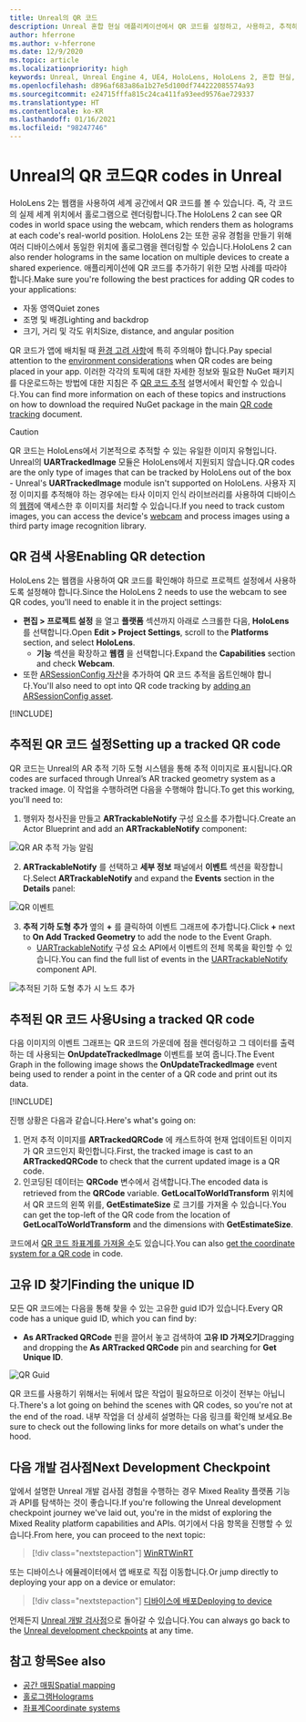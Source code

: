 ```yaml
---
title: Unreal의 QR 코드
description: Unreal 혼합 현실 애플리케이션에서 QR 코드를 설정하고, 사용하고, 추적하는 방법에 대해 알아봅니다.
author: hferrone
ms.author: v-hferrone
ms.date: 12/9/2020
ms.topic: article
ms.localizationpriority: high
keywords: Unreal, Unreal Engine 4, UE4, HoloLens, HoloLens 2, 혼합 현실, 개발, 기능, 설명서, 가이드, 홀로그램, qr 코드, 혼합 현실 헤드셋, windows mixed reality 헤드셋, 가상 현실 헤드셋
ms.openlocfilehash: d896af683a86a1b27e5d100df744222085574a93
ms.sourcegitcommit: e24715fffa815c24ca411fa93eed9576ae729337
ms.translationtype: HT
ms.contentlocale: ko-KR
ms.lasthandoff: 01/16/2021
ms.locfileid: "98247746"
---
```

# <a name="qr-codes-in-unreal"></a><span data-ttu-id="df4a3-104">Unreal의 QR 코드</span><span class="sxs-lookup"><span data-stu-id="df4a3-104">QR codes in Unreal</span></span>

<span data-ttu-id="df4a3-105">HoloLens 2는 웹캠을 사용하여 세계 공간에서 QR 코드를 볼 수 있습니다. 즉, 각 코드의 실제 세계 위치에서 홀로그램으로 렌더링합니다.</span><span class="sxs-lookup"><span data-stu-id="df4a3-105">The HoloLens 2 can see QR codes in world space using the webcam, which renders them as holograms at each code's real-world position.</span></span> <span data-ttu-id="df4a3-106">HoloLens 2는 또한 공유 경험을 만들기 위해 여러 디바이스에서 동일한 위치에 홀로그램을 렌더링할 수 있습니다.</span><span class="sxs-lookup"><span data-stu-id="df4a3-106">HoloLens 2 can also render holograms in the same location on multiple devices to create a shared experience.</span></span> <span data-ttu-id="df4a3-107">애플리케이션에 QR 코드를 추가하기 위한 모범 사례를 따라야 합니다.</span><span class="sxs-lookup"><span data-stu-id="df4a3-107">Make sure you're following the best practices for adding QR codes to your applications:</span></span>

- <span data-ttu-id="df4a3-108">자동 영역</span><span class="sxs-lookup"><span data-stu-id="df4a3-108">Quiet zones</span></span>
- <span data-ttu-id="df4a3-109">조명 및 배경</span><span class="sxs-lookup"><span data-stu-id="df4a3-109">Lighting and backdrop</span></span>
- <span data-ttu-id="df4a3-110">크기, 거리 및 각도 위치</span><span class="sxs-lookup"><span data-stu-id="df4a3-110">Size, distance, and angular position</span></span>

<span data-ttu-id="df4a3-111">QR 코드가 앱에 배치될 때 [환경 고려 사항](../../environment-considerations-for-hololens.md)에 특히 주의해야 합니다.</span><span class="sxs-lookup"><span data-stu-id="df4a3-111">Pay special attention to the [environment considerations](../../environment-considerations-for-hololens.md) when QR codes are being placed in your app.</span></span> <span data-ttu-id="df4a3-112">이러한 각각의 토픽에 대한 자세한 정보와 필요한 NuGet 패키지를 다운로드하는 방법에 대한 지침은 주 [QR 코드 추적](../platform-capabilities-and-apis/qr-code-tracking.md) 설명서에서 확인할 수 있습니다.</span><span class="sxs-lookup"><span data-stu-id="df4a3-112">You can find more information on each of these topics and instructions on how to download the required NuGet package in the main [QR code tracking](../platform-capabilities-and-apis/qr-code-tracking.md) document.</span></span>

> [!CAUTION]
> <span data-ttu-id="df4a3-113">QR 코드는 HoloLens에서 기본적으로 추적할 수 있는 유일한 이미지 유형입니다. Unreal의 **UARTrackedImage** 모듈은 HoloLens에서 지원되지 않습니다.</span><span class="sxs-lookup"><span data-stu-id="df4a3-113">QR codes are the only type of images that can be tracked by HoloLens out of the box - Unreal's **UARTrackedImage** module isn't supported on HoloLens.</span></span> <span data-ttu-id="df4a3-114">사용자 지정 이미지를 추적해야 하는 경우에는 타사 이미지 인식 라이브러리를 사용하여 디바이스의 [웹캠](unreal-hololens-camera.md)에 액세스한 후 이미지를 처리할 수 있습니다.</span><span class="sxs-lookup"><span data-stu-id="df4a3-114">If you need to track custom images, you can access the device's [webcam](unreal-hololens-camera.md) and process images using a third party image recognition library.</span></span> 

## <a name="enabling-qr-detection"></a><span data-ttu-id="df4a3-115">QR 검색 사용</span><span class="sxs-lookup"><span data-stu-id="df4a3-115">Enabling QR detection</span></span>

<span data-ttu-id="df4a3-116">HoloLens 2는 웹캠을 사용하여 QR 코드를 확인해야 하므로 프로젝트 설정에서 사용하도록 설정해야 합니다.</span><span class="sxs-lookup"><span data-stu-id="df4a3-116">Since the HoloLens 2 needs to use the webcam to see QR codes, you'll need to enable it in the project settings:</span></span>
- <span data-ttu-id="df4a3-117">**편집 > 프로젝트 설정** 을 열고 **플랫폼** 섹션까지 아래로 스크롤한 다음, **HoloLens** 를 선택합니다.</span><span class="sxs-lookup"><span data-stu-id="df4a3-117">Open **Edit > Project Settings**, scroll to the **Platforms** section, and select **HoloLens**.</span></span>
    + <span data-ttu-id="df4a3-118">**기능** 섹션을 확장하고 **웹캠** 을 선택합니다.</span><span class="sxs-lookup"><span data-stu-id="df4a3-118">Expand the **Capabilities** section and check **Webcam**.</span></span>  
- <span data-ttu-id="df4a3-119">또한 [ARSessionConfig 자산](https://docs.microsoft.com/windows/mixed-reality/unreal-uxt-ch3#adding-the-session-asset)을 추가하여 QR 코드 추적을 옵트인해야 합니다.</span><span class="sxs-lookup"><span data-stu-id="df4a3-119">You'll also need to opt into QR code tracking by [adding an ARSessionConfig asset](https://docs.microsoft.com/windows/mixed-reality/unreal-uxt-ch3#adding-the-session-asset).</span></span>

[!INCLUDE[](includes/tabs-qr-codes-1.md)]

## <a name="setting-up-a-tracked-qr-code"></a><span data-ttu-id="df4a3-120">추적된 QR 코드 설정</span><span class="sxs-lookup"><span data-stu-id="df4a3-120">Setting up a tracked QR code</span></span>

<span data-ttu-id="df4a3-121">QR 코드는 Unreal의 AR 추적 기하 도형 시스템을 통해 추적 이미지로 표시됩니다.</span><span class="sxs-lookup"><span data-stu-id="df4a3-121">QR codes are surfaced through Unreal’s AR tracked geometry system as a tracked image.</span></span> <span data-ttu-id="df4a3-122">이 작업을 수행하려면 다음을 수행해야 합니다.</span><span class="sxs-lookup"><span data-stu-id="df4a3-122">To get this working, you'll need to:</span></span>
1. <span data-ttu-id="df4a3-123">행위자 청사진을 만들고 **ARTrackableNotify** 구성 요소를 추가합니다.</span><span class="sxs-lookup"><span data-stu-id="df4a3-123">Create an Actor Blueprint and add an **ARTrackableNotify** component:</span></span>

![QR AR 추적 가능 알림](images/unreal-spatialmapping-artrackablenotify.PNG)

2. <span data-ttu-id="df4a3-125">**ARTrackableNotify** 를 선택하고 **세부 정보** 패널에서 **이벤트** 섹션을 확장합니다.</span><span class="sxs-lookup"><span data-stu-id="df4a3-125">Select **ARTrackableNotify** and expand the **Events** section in the **Details** panel:</span></span>

![QR 이벤트](images/unreal-spatialmapping-events.PNG)

3. <span data-ttu-id="df4a3-127">**추적 기하 도형 추가** 옆의 **+** 를 클릭하여 이벤트 그래프에 추가합니다.</span><span class="sxs-lookup"><span data-stu-id="df4a3-127">Click **+** next to **On Add Tracked Geometry** to add the node to the Event Graph.</span></span>
    - <span data-ttu-id="df4a3-128">[UARTrackableNotify](https://docs.unrealengine.com/API/Runtime/AugmentedReality/UARTrackableNotifyComponent/index.html) 구성 요소 API에서 이벤트의 전체 목록을 확인할 수 있습니다.</span><span class="sxs-lookup"><span data-stu-id="df4a3-128">You can find the full list of events in the [UARTrackableNotify](https://docs.unrealengine.com/API/Runtime/AugmentedReality/UARTrackableNotifyComponent/index.html) component API.</span></span>

![추적된 기하 도형 추가 시 노드 추가](images/unreal-qr-codes-tracked-geometry.png)

## <a name="using-a-tracked-qr-code"></a><span data-ttu-id="df4a3-130">추적된 QR 코드 사용</span><span class="sxs-lookup"><span data-stu-id="df4a3-130">Using a tracked QR code</span></span>

<span data-ttu-id="df4a3-131">다음 이미지의 이벤트 그래프는 QR 코드의 가운데에 점을 렌더링하고 그 데이터를 출력하는 데 사용되는 **OnUpdateTrackedImage** 이벤트를 보여 줍니다.</span><span class="sxs-lookup"><span data-stu-id="df4a3-131">The Event Graph in the following image shows the **OnUpdateTrackedImage** event being used to render a point in the center of a QR code and print out its data.</span></span>

[!INCLUDE[](includes/tabs-qr-codes-2.md)]

<span data-ttu-id="df4a3-132">진행 상황은 다음과 같습니다.</span><span class="sxs-lookup"><span data-stu-id="df4a3-132">Here's what's going on:</span></span>
1. <span data-ttu-id="df4a3-133">먼저 추적 이미지를 **ARTrackedQRCode** 에 캐스트하여 현재 업데이트된 이미지가 QR 코드인지 확인합니다.</span><span class="sxs-lookup"><span data-stu-id="df4a3-133">First, the tracked image is cast to an **ARTrackedQRCode** to check that the current updated image is a QR code.</span></span>  
2. <span data-ttu-id="df4a3-134">인코딩된 데이터는 **QRCode** 변수에서 검색합니다.</span><span class="sxs-lookup"><span data-stu-id="df4a3-134">The encoded data is retrieved from the **QRCode** variable.</span></span> <span data-ttu-id="df4a3-135">**GetLocalToWorldTransform** 위치에서 QR 코드의 왼쪽 위를, **GetEstimateSize** 로 크기를 가져올 수 있습니다.</span><span class="sxs-lookup"><span data-stu-id="df4a3-135">You can get the top-left of the QR code from the location of **GetLocalToWorldTransform** and the dimensions with **GetEstimateSize**.</span></span>

<span data-ttu-id="df4a3-136">코드에서 [QR 코드 좌표계를 가져올 수](https://docs.microsoft.com/windows/mixed-reality/qr-code-tracking#getting-the-coordinate-system-for-a-qr-code)도 있습니다.</span><span class="sxs-lookup"><span data-stu-id="df4a3-136">You can also [get the coordinate system for a QR code](https://docs.microsoft.com/windows/mixed-reality/qr-code-tracking#getting-the-coordinate-system-for-a-qr-code) in code.</span></span>

## <a name="finding-the-unique-id"></a><span data-ttu-id="df4a3-137">고유 ID 찾기</span><span class="sxs-lookup"><span data-stu-id="df4a3-137">Finding the unique ID</span></span>

<span data-ttu-id="df4a3-138">모든 QR 코드에는 다음을 통해 찾을 수 있는 고유한 guid ID가 있습니다.</span><span class="sxs-lookup"><span data-stu-id="df4a3-138">Every QR code has a unique guid ID, which you can find by:</span></span>
- <span data-ttu-id="df4a3-139">**As ARTracked QRCode** 핀을 끌어서 놓고 검색하여 **고유 ID 가져오기**</span><span class="sxs-lookup"><span data-stu-id="df4a3-139">Dragging and dropping the **As ARTracked QRCode**  pin and searching for **Get Unique ID**.</span></span>

![QR Guid](images/unreal-qr-guid.PNG)

<span data-ttu-id="df4a3-141">QR 코드를 사용하기 위해서는 뒤에서 많은 작업이 필요하므로 이것이 전부는 아닙니다.</span><span class="sxs-lookup"><span data-stu-id="df4a3-141">There's a lot going on behind the scenes with QR codes, so you're not at the end of the road.</span></span> <span data-ttu-id="df4a3-142">내부 작업을 더 상세히 설명하는 다음 링크를 확인해 보세요.</span><span class="sxs-lookup"><span data-stu-id="df4a3-142">Be sure to check out the following links for more details on what's under the hood.</span></span>

## <a name="next-development-checkpoint"></a><span data-ttu-id="df4a3-143">다음 개발 검사점</span><span class="sxs-lookup"><span data-stu-id="df4a3-143">Next Development Checkpoint</span></span>

<span data-ttu-id="df4a3-144">앞에서 설명한 Unreal 개발 검사점 경험을 수행하는 경우 Mixed Reality 플랫폼 기능과 API를 탐색하는 것이 좋습니다.</span><span class="sxs-lookup"><span data-stu-id="df4a3-144">If you're following the Unreal development checkpoint journey we've laid out, you're in the midst of exploring the Mixed Reality platform capabilities and APIs.</span></span> <span data-ttu-id="df4a3-145">여기에서 다음 항목을 진행할 수 있습니다.</span><span class="sxs-lookup"><span data-stu-id="df4a3-145">From here, you can proceed to the next topic:</span></span>

> [!div class="nextstepaction"]
> [<span data-ttu-id="df4a3-146">WinRT</span><span class="sxs-lookup"><span data-stu-id="df4a3-146">WinRT</span></span>](unreal-winRT.md)

<span data-ttu-id="df4a3-147">또는 디바이스나 에뮬레이터에서 앱 배포로 직접 이동합니다.</span><span class="sxs-lookup"><span data-stu-id="df4a3-147">Or jump directly to deploying your app on a device or emulator:</span></span>

> [!div class="nextstepaction"]
> [<span data-ttu-id="df4a3-148">디바이스에 배포</span><span class="sxs-lookup"><span data-stu-id="df4a3-148">Deploying to device</span></span>](unreal-deploying.md)

<span data-ttu-id="df4a3-149">언제든지 [Unreal 개발 검사점](unreal-development-overview.md#3-advanced-features)으로 돌아갈 수 있습니다.</span><span class="sxs-lookup"><span data-stu-id="df4a3-149">You can always go back to the [Unreal development checkpoints](unreal-development-overview.md#3-advanced-features) at any time.</span></span>

## <a name="see-also"></a><span data-ttu-id="df4a3-150">참고 항목</span><span class="sxs-lookup"><span data-stu-id="df4a3-150">See also</span></span>
* [<span data-ttu-id="df4a3-151">공간 매핑</span><span class="sxs-lookup"><span data-stu-id="df4a3-151">Spatial mapping</span></span>](../../design/spatial-mapping.md)
* [<span data-ttu-id="df4a3-152">홀로그램</span><span class="sxs-lookup"><span data-stu-id="df4a3-152">Holograms</span></span>](../../discover/hologram.md)
* [<span data-ttu-id="df4a3-153">좌표계</span><span class="sxs-lookup"><span data-stu-id="df4a3-153">Coordinate systems</span></span>](../../design/coordinate-systems.md)
